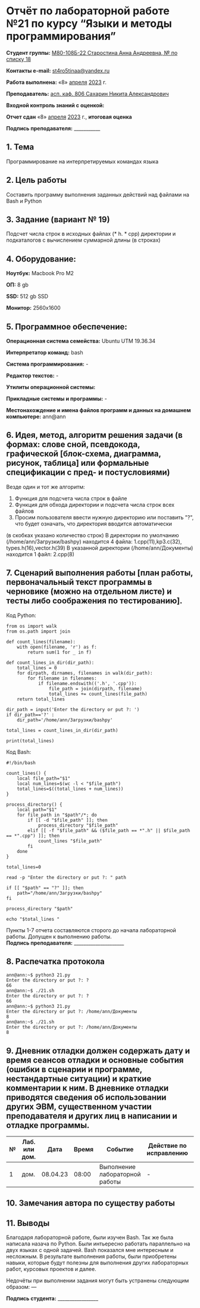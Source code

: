# Отчёт по лабораторной работе №21 по курсу “Языки и методы программирования”

<b>Студент группы:</b> <ins>М80-108Б-22 Старостина Анна Андреевна, № по списку 18</ins>

<b>Контакты e-mail:</b> <ins>st4ro5tinaa@yandex.ru</ins>

<b>Работа выполнена:</b> «8» <ins>апреля</ins> <ins>2023</ins> г.

<b>Преподаватель:</b> <ins>асп. каф. 806 Сахарин Никита Александрович</ins>

<b>Входной контроль знаний с оценкой:</b> <ins> </ins>

<b>Отчет сдан</b> «8» <ins>апреля</ins> <ins>2023</ins> г., <b>итоговая оценка</b> <ins> </ins>

<b>Подпись преподавателя:</b> ___________


## 1. Тема
Программирование на интерпретируемых командах языка
## 2. Цель работы
Составить программу выполнения заданных действий над файлами на Bash и Python
## 3. Задание (вариант № 19)
Подсчет числа строк в исходных файлах (* h. * срр) директории и подкаталогов с вычислением суммарной длины (в строках)
## 4. Оборудование:
<b>Ноутбук:</b> Macbook Pro M2

<b>ОП:</b> 8 gb

<b>SSD:</b> 512 gb SSD

<b>Монитор:</b> 2560x1600

## 5. Программное обеспечение:
<b>Операционная система семейства:</b> Ubuntu UTM 19.36.34

<b>Интерпретатор команд:</b> bash

<b>Система программирования:</b> -

<b>Редактор текстов:</b> -

<b>Утилиты операционной системы:</b> 

<b>Прикладные системы и программы:</b> -

<b>Местонахождение и имена файлов программ и данных на домашнем компьютере:</b> ann@ann

## 6. Идея, метод, алгоритм решения задачи (в формах: слове сной, псевдокода, графической [блок-схема, диаграмма, рисунок, таблица] или формальные спецификации с пред- и постусловиями)

Везде один и тот же алгоритм:

1. Функция для подсчета числа строк в файле
2. Функция для обхода директории и подсчета числа строк всех файлов
3. Просим пользователя ввести нужную директорию или поставить "?", что будет означать, что директория вводится автоматически

(в скобках указано количество строк)
В директории по умолчанию (/home/ann/Загрузки/bashpy) находится 4 файла: 1.cpp(11),kp3.c(32), types.h(16),vector.h(39)
В указанной директории (/home/ann/Документы) находится 1 файл: 2.cpp(8)
## 7. Сценарий выполнения работы [план работы, первоначальный текст программы в черновике (можно на отдельном листе) и тесты либо соображения по тестированию].
Код Python:
```
from os import walk 
from os.path import join 

def count_lines(filename): 
    with open(filename, 'r') as f:
        return sum(1 for _ in f)
        
def count_lines_in_dir(dir_path): 
    total_lines = 0 
    for dirpath, dirnames, filenames in walk(dir_path):
        for filename in filenames:
            if filename.endswith(('.h', '.cpp')):
                file_path = join(dirpath, filename)
                total_lines += count_lines(file_path)
    return total_lines
 
dir_path = input('Enter the directory or put ?: ') 
if dir_path=='?' :
    dir_path='/home/ann/Загрузки/bashpy'

total_lines = count_lines_in_dir(dir_path)

print(total_lines)
```
Код Bash:
```
#!/bin/bash

count_lines() {
    local file_path="$1"
    local num_lines=$(wc -l < "$file_path")
    total_lines=$((total_lines + num_lines))
}

process_directory() {
    local path="$1"
    for file_path in "$path"/*; do
        if [[ -d "$file_path" ]]; then
            process_directory "$file_path"
        elif [[ -f "$file_path" && ($file_path == *".h" || $file_path == *".cpp") ]]; then
            count_lines "$file_path"
        fi
    done
}

total_lines=0

read -p "Enter the directory or put ?: " path

if [[ "$path" == "?" ]]; then
    path="/home/ann/Загрузки/bashpy"
fi

process_directory "$path"

echo "$total_lines "
```

Пункты 1-7 отчета составляются сторого до начала лабораторной работы.
Допущен к выполнению работы.  
<b>Подпись преподавателя:</b> _____________________

## 8. Распечатка протокола 


```
ann@ann:~$ python3 21.py
Enter the directory or put ?: ?
66
ann@ann:~$ ./21.sh
Enter the directory or put ?: ?
66
ann@ann:~$ python3 21.py
Enter the directory or put ?: /home/ann/Документы
8
ann@ann:~$ ./21.sh
Enter the directory or put ?: /home/ann/Документы
8
```

## 9. Дневник отладки должен содержать дату и время сеансов отладки и основные события (ошибки в сценарии и программе, нестандартные ситуации) и краткие комментарии к ним. В дневнике отладки приводятся сведения об использовании других ЭВМ, существенном участии преподавателя и других лиц в написании и отладке программы.

| № |  Лаб. или дом. | Дата | Время | Событие | Действие по исправлению | Примечание |
| ------ | ------ | ------ | ------ | ------ | ------ | ------ |
| 1 | дом. | 08.04.23 | 08:00 | Выполнение лабораторной работы | - | - |

## 10. Замечания автора по существу работы 



## 11. Выводы

Благодаря лабораторной работе, были изучен Bash. Так же была написала назача по Python. Были интьересно работать параллельно на двух языках с одной задачей. Bash показался мне интересным и несложным. В результате выполнения работы, были приобретены навыки, которые будут полезны для выполнения других лабораторных работ, курсовых проектов и далее.

Недочёты при выполнении задания могут быть устранены следующим образом: —

<b>Подпись студента:</b> _________________


